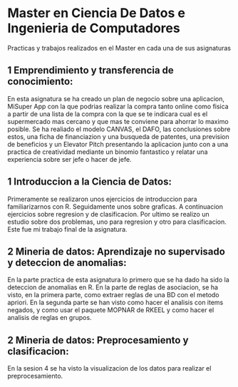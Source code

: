 # Master en Ciencia De Datos e Ingenieria de Computadores
Practicas y trabajos realizados en el Master en cada una de sus asignaturas

## 1 Emprendimiento y transferencia de conocimiento:
En esta asignatura se ha creado un plan de negocio sobre una aplicacion, MiSuper App con la que podrias realizar la compra tanto online como fisica a partir de una lista de la compra con la que se te indicara cual es el supermercado mas cercano y que mas te conviene para ahorrar lo maximo posible. Se ha realiado el modelo CANVAS, el DAFO, las conclusiones sobre estos, una ficha de financiazion y una busqueda de patentes, una prevision de beneficios y un Elevator Pitch presentando la aplicacion junto con a una practica de creatividad mediante un binomio fantastico y relatar una experiencia sobre ser jefe o hacer de jefe.

## 1 Introduccion a la Ciencia de Datos:
Primeramente se realizaron unos ejercicios de introduccion para familiarizarnos con R. Seguidamente unos sobre graficas. A continuacion ejercicios sobre regresion y de clasificacion. Por ultimo se realizo un estudio sobre dos problemas, uno para regresion y otro para clasificacion. Este fue mi trabajo final de la asignatura. 

## 2 Mineria de datos: Aprendizaje no supervisado y deteccion de anomalias:
En la parte practica de esta asignatura lo primero que se ha dado ha sido la deteccion de anomalias en R.
En la parte de reglas de asociacion, se ha visto, en la primera parte, como extraer reglas de una BD con el metodo apriori. En la segunda parte se han visto como hacer el analisis con items negados, y como usar el paquete MOPNAR de RKEEL y como hacer el analisis de reglas en grupos. 

## 2 Mineria de datos: Preprocesamiento y clasificacion:
En la sesion 4 se ha visto la visualizacion de los datos para realizar el preprocesamiento.
